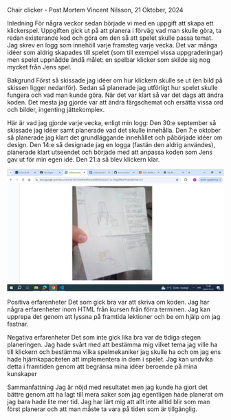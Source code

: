 Chair clicker - Post Mortem
Vincent Nilsson, 21 Oktober, 2024

Inledning
För några veckor sedan började vi med en uppgift att skapa ett klickerspel. Uppgiften gick ut på att planera i förväg vad man skulle göra, ta redan existerande kod och göra om den så att spelet skulle passa temat. Jag skrev en logg som innehöll varje framsteg varje vecka. Det var många idéer som aldrig skapades till spelet (som till exempel vissa uppgraderingar) men spelet uppnådde ändå målet: en spelbar klicker som skilde sig nog mycket från Jens spel.

Bakgrund
Först så skissade jag idéer om hur klickern skulle se ut (en bild på skissen ligger nedanför). Sedan så planerade jag utförligt hur spelet skulle fungera och vad man kunde göra. När det var klart så var det dags att ändra koden. Det mesta jag gjorde var att ändra färgschemat och ersätta vissa ord och bilder, ingenting jättekomplex.


Här är vad jag gjorde varje vecka, enligt min logg:
Den 30:e september så skissade jag idéer samt planerade vad det skulle innehålla. Den 7:e oktober så planerade jag klart det grundläggande innehållet och påbörjade idéer om design. Den 14:e så designade jag en logga (fastän den aldrig användes), planerade klart utseendet och började med att anpassa koden som Jens gav ut för min egen idé. Den 21:a så blev klickern klar.

![GitHub Logo](Skiss18.png)

Positiva erfarenheter
Det som gick bra var att skriva om koden. Jag har några erfarenheter inom HTML från kursen från förra terminen. Jag kan upprepa det genom att lyssna på framtida lektioner och be om hjälp om jag fastnar.

Negativa erfarenheter
Det som inte gick lika bra var de tidiga stegen planeringen. Jag hade svårt med att bestämma mig vilket tema jag ville ha till klickern och bestämma vilka spelmekaniker jag skulle ha och om jag ens hade hjärnkapaciteten att implementera in dem i spelet. Jag kan undvika detta i framtiden genom att begränsa mina idéer beroende på mina kunskaper

Sammanfattning
Jag är nöjd med resultatet men jag kunde ha gjort det bättre genom att ha lagt till mera saker som jag egentligen hade planerat om jag bara hade lite mer tid. Jag har lärt mig att allt inte alltid blir som man först planerar och att man måste ta vara på tiden som är tillgänglig.